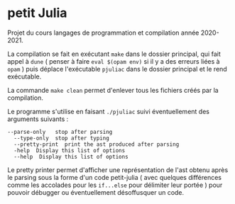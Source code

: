 # petit Julia
Projet du cours langages de programmation et compilation année 2020-2021.

La compilation se fait en exécutant `make` dans le dossier principal, qui fait appel à `dune` ( penser à faire `eval $(opam env)` si il y a des erreurs liées à `opam` ) puis déplace l'exécutable `pjuliac` dans le dossier principal et le rend exécutable.

La commande `make clean` permet d'enlever tous les fichiers créés par la compilation.

Le programme s'utilise en faisant `./pjuliac` suivi éventuellement des arguments suivants :
```
--parse-only   stop after parsing
  --type-only  stop after typing
  --pretty-print  print the ast produced after parsing
  -help  Display this list of options
  --help  Display this list of options
```

Le pretty printer permet d'afficher une représentation de l'ast obtenu après le parsing sous la forme d'un code petit-julia ( avec quelques différences comme les accolades pour les `if...else` pour délimiter leur portée ) pour pouvoir débugger ou éventuellement désoffusquer un code.
